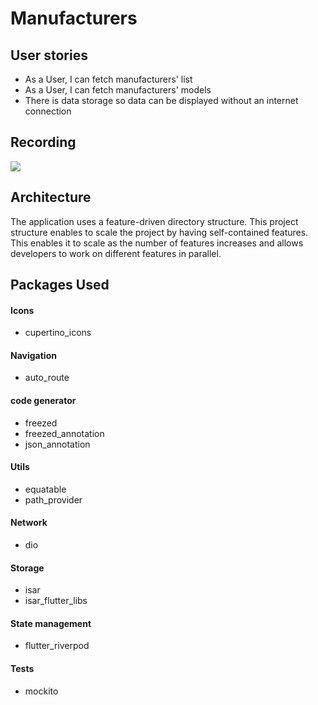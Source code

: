 # Manufacturers

## User stories

- As a User, I can fetch manufacturers' list
- As a User, I can fetch manufacturers' models
- There is data storage so data can be displayed without an internet connection

## Recording

![](app_demo.gif)

## Architecture

The application uses a feature-driven directory structure. This project structure enables to scale the project by having self-contained features. This enables it to scale as the number of features increases and allows developers to work on different features in parallel.

## Packages Used
  #### Icons
  - cupertino_icons
  
  #### Navigation
  - auto_route

  #### code generator
  - freezed
  - freezed_annotation
  - json_annotation

  #### Utils
  - equatable
  - path_provider

  #### Network
  - dio

  #### Storage
  - isar
  - isar_flutter_libs

  #### State management
  - flutter_riverpod

  #### Tests
  - mockito
